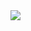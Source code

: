 <img src="https://capsule-render.vercel.app/api?type=wave&color=auto&height=300&section=header&text=Hi%20I'mHanmoon&fontSize=90" />
<br>

